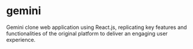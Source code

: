 # gemini
 Gemini clone web application using React.js, replicating key features and functionalities of the original platform to deliver an engaging user experience.
